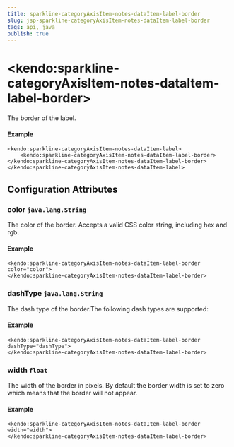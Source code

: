 ```yaml
---
title: sparkline-categoryAxisItem-notes-dataItem-label-border
slug: jsp-sparkline-categoryAxisItem-notes-dataItem-label-border
tags: api, java
publish: true
---
```


# \<kendo:sparkline-categoryAxisItem-notes-dataItem-label-border\>

The border of the label.

#### Example
    <kendo:sparkline-categoryAxisItem-notes-dataItem-label>
        <kendo:sparkline-categoryAxisItem-notes-dataItem-label-border></kendo:sparkline-categoryAxisItem-notes-dataItem-label-border>
    </kendo:sparkline-categoryAxisItem-notes-dataItem-label>

## Configuration Attributes

### color `java.lang.String`

The color of the border. Accepts a valid CSS color string, including hex and rgb.

#### Example
    <kendo:sparkline-categoryAxisItem-notes-dataItem-label-border color="color">
    </kendo:sparkline-categoryAxisItem-notes-dataItem-label-border>

### dashType `java.lang.String`

The dash type of the border.The following dash types are supported:

#### Example
    <kendo:sparkline-categoryAxisItem-notes-dataItem-label-border dashType="dashType">
    </kendo:sparkline-categoryAxisItem-notes-dataItem-label-border>

### width `float`

The width of the border in pixels. By default the border width is set to zero which means that the border will not appear.

#### Example
    <kendo:sparkline-categoryAxisItem-notes-dataItem-label-border width="width">
    </kendo:sparkline-categoryAxisItem-notes-dataItem-label-border>

 
